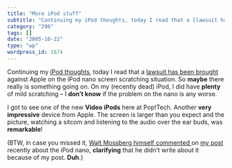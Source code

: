 ```yaml
---
title: "More iPod stuff"
subtitle: "Continuing my iPod thoughts, today I read that a [lawsuit has been b..."
category: "298"
tags: []
date: "2005-10-22"
type: "wp"
wordpress_id: 1674
---
```

Continuing my [iPod thoughts](/weblogs/archives/000895.php), today I read that a [lawsuit has been brought ](http://www.betanews.com/article/Apple_Sued_Over_Nano_Scratching/1129913472)against Apple on the iPod nano screen scratching situation. So **maybe** there really is something going on. On my (recently dead) iPod, I did have **plenty** of mild scratching – I **don’t know** if the problem on the nano is any worse.

I got to see one of the new **Video iPods** here at Pop!Tech. Another **very impressive** device from Apple. The screen is larger than you expect and the picture, watching a sitcom and listening to the audio over the ear buds, was **remarkable**!

(BTW, in case you missed it, [Walt Mossberg himself commented ](/mt/mt-comments-pitofake.cgi?entry_id=895)on [my post ](/weblogs/archives/000895.php)recently about the iPod nano, **clarifying** that he didn’t write about it because of my post. **Duh**.)